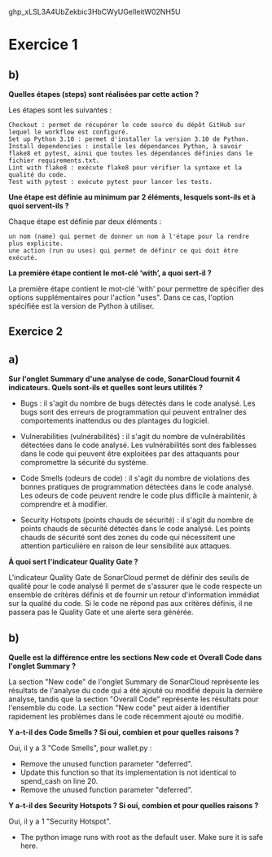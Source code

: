 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

# Exercice 1

## b)

**Quelles étapes (steps) sont réalisées par cette action ?**

Les étapes sont les suivantes :

    Checkout : permet de récupérer le code source du dépôt GitHub sur lequel le workflow est configuré.
    Set up Python 3.10 : permet d'installer la version 3.10 de Python.
    Install dependencies : installe les dépendances Python, à savoir flake8 et pytest, ainsi que toutes les dépendances définies dans le fichier requirements.txt.
    Lint with flake8 : exécute flake8 pour vérifier la syntaxe et la qualité du code.
    Test with pytest : exécute pytest pour lancer les tests.

**Une étape est définie au minimum par 2 éléments, lesquels sont-ils et à quoi servent-ils ?**

Chaque étape est définie par deux éléments :

    un nom (name) qui permet de donner un nom à l'étape pour la rendre plus explicite.
    une action (run ou uses) qui permet de définir ce qui doit être exécuté.

**La première étape contient le mot-clé ‘with’, a quoi sert-il ?**

La première étape contient le mot-clé 'with' pour permettre de spécifier des options supplémentaires pour l'action "uses". Dans ce cas, l'option spécifiée est la version de Python à utiliser.

## Exercice 2

## a)

**Sur l'onglet Summary d'une analyse de code, SonarCloud fournit 4 indicateurs. Quels sont-ils et quelles sont leurs utilités ?**

- Bugs : il s'agit du nombre de bugs détectés dans le code analysé. Les bugs sont des erreurs de programmation qui peuvent entraîner des comportements inattendus ou des plantages du logiciel.

- Vulnerabilities (vulnérabilités) : il s'agit du nombre de vulnérabilités détectées dans le code analysé. Les vulnérabilités sont des faiblesses dans le code qui peuvent être exploitées par des attaquants pour compromettre la sécurité du système.

- Code Smells (odeurs de code) : il s'agit du nombre de violations des bonnes pratiques de programmation détectées dans le code analysé. Les odeurs de code peuvent rendre le code plus difficile à maintenir, à comprendre et à modifier.

- Security Hotspots (points chauds de sécurité) : il s'agit du nombre de points chauds de sécurité détectés dans le code analysé. Les points chauds de sécurité sont des zones du code qui nécessitent une attention particulière en raison de leur sensibilité aux attaques.

**À quoi sert l'indicateur Quality Gate ?**

L'indicateur Quality Gate de SonarCloud permet de définir des seuils de qualité pour le code analysé Il permet de s'assurer que le code respecte un ensemble de critères définis et de fournir un retour d'information immédiat sur la qualité du code. Si le code ne répond pas aux critères définis, il ne passera pas le Quality Gate et une alerte sera générée.

## b)

**Quelle est la différence entre les sections New code et Overall Code dans l'onglet Summary ?**

La section "New code" de l'onglet Summary de SonarCloud représente les résultats de l'analyse du code qui a été ajouté ou modifié depuis la dernière analyse, tandis que la section "Overall Code" représente les résultats pour l'ensemble du code. La section "New code" peut aider à identifier rapidement les problèmes dans le code récemment ajouté ou modifié.

**Y a-t-il des Code Smells ? Si oui, combien et pour quelles raisons ?**

Oui, il y a 3 "Code Smells", pour wallet.py :

- Remove the unused function parameter "deferred".
- Update this function so that its implementation is not identical to spend_cash on line 20.
- Remove the unused function parameter "deferred".

**Y a-t-il des Security Hotspots ? Si oui, combien et pour quelles raisons ?**

Oui, il y a 1 "Security Hotspot".

- The python image runs with root as the default user. Make sure it is safe here.
